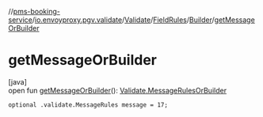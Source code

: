 //[pms-booking-service](../../../../../index.md)/[io.envoyproxy.pgv.validate](../../../index.md)/[Validate](../../index.md)/[FieldRules](../index.md)/[Builder](index.md)/[getMessageOrBuilder](get-message-or-builder.md)

# getMessageOrBuilder

[java]\
open fun [getMessageOrBuilder](get-message-or-builder.md)(): [Validate.MessageRulesOrBuilder](../../-message-rules-or-builder/index.md)

`optional .validate.MessageRules message = 17;`